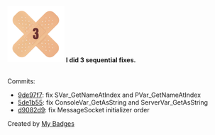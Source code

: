 <img src="https://github.com/my-badges/my-badges/blob/master/badges/fix-commit/fix-3.png?raw=true" alt="I did 3 sequential fixes." title="I did 3 sequential fixes." width="128">
<strong>I did 3 sequential fixes.</strong>
<br><br>

Commits:

- <a href="https://github.com/adib-yg/omp-ipc/commit/9de97f73e840c9ad66fc35ee23c52079d1e9ed69">9de97f7</a>: fix SVar_GetNameAtIndex and PVar_GetNameAtIndex
- <a href="https://github.com/adib-yg/omp-ipc/commit/5de1b55b49723ed4a8b8cf5f44b7b90d80d737ea">5de1b55</a>: fix ConsoleVar_GetAsString and ServerVar_GetAsString
- <a href="https://github.com/adib-yg/omp-ipc/commit/d9082d90b516d49392f949c3d903a3ea794d117a">d9082d9</a>: fix MessageSocket initializer order


Created by <a href="https://github.com/my-badges/my-badges">My Badges</a>